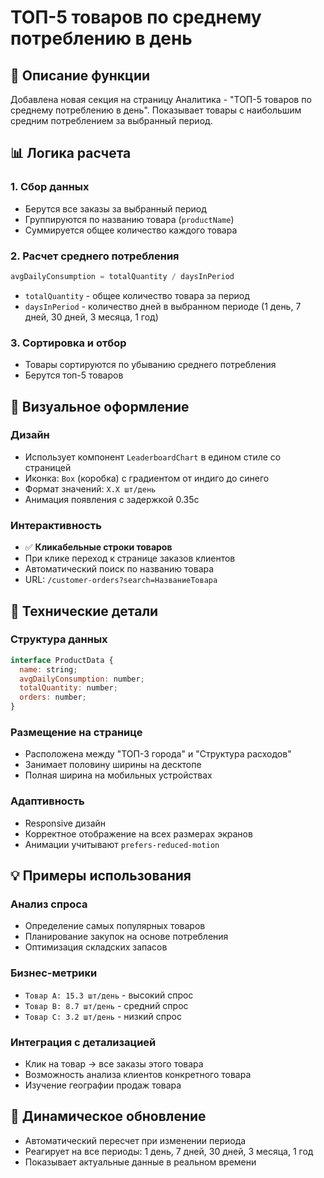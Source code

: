 # ТОП-5 товаров по среднему потреблению в день

## 🎯 Описание функции
Добавлена новая секция на страницу Аналитика - "ТОП-5 товаров по среднему потреблению в день". Показывает товары с наибольшим средним потреблением за выбранный период.

## 📊 Логика расчета

### 1. Сбор данных
- Берутся все заказы за выбранный период
- Группируются по названию товара (`productName`)
- Суммируется общее количество каждого товара

### 2. Расчет среднего потребления
```javascript
avgDailyConsumption = totalQuantity / daysInPeriod
```

- `totalQuantity` - общее количество товара за период
- `daysInPeriod` - количество дней в выбранном периоде (1 день, 7 дней, 30 дней, 3 месяца, 1 год)

### 3. Сортировка и отбор
- Товары сортируются по убыванию среднего потребления
- Берутся топ-5 товаров

## 🎨 Визуальное оформление

### Дизайн
- Использует компонент `LeaderboardChart` в едином стиле со страницей
- Иконка: `Box` (коробка) с градиентом от индиго до синего
- Формат значений: `X.X шт/день`
- Анимация появления с задержкой 0.35с

### Интерактивность
- ✅ **Кликабельные строки товаров**
- При клике переход к странице заказов клиентов
- Автоматический поиск по названию товара
- URL: `/customer-orders?search=НазваниеТовара`

## 🔧 Технические детали

### Структура данных
```javascript
interface ProductData {
  name: string;
  avgDailyConsumption: number;
  totalQuantity: number;
  orders: number;
}
```

### Размещение на странице
- Расположена между "ТОП-3 города" и "Структура расходов"
- Занимает половину ширины на десктопе
- Полная ширина на мобильных устройствах

### Адаптивность
- Responsive дизайн
- Корректное отображение на всех размерах экранов
- Анимации учитывают `prefers-reduced-motion`

## 💡 Примеры использования

### Анализ спроса
- Определение самых популярных товаров
- Планирование закупок на основе потребления
- Оптимизация складских запасов

### Бизнес-метрики
- `Товар A: 15.3 шт/день` - высокий спрос
- `Товар B: 8.7 шт/день` - средний спрос
- `Товар C: 3.2 шт/день` - низкий спрос

### Интеграция с детализацией
- Клик на товар → все заказы этого товара
- Возможность анализа клиентов конкретного товара
- Изучение географии продаж товара

## 🔄 Динамическое обновление
- Автоматический пересчет при изменении периода
- Реагирует на все периоды: 1 день, 7 дней, 30 дней, 3 месяца, 1 год
- Показывает актуальные данные в реальном времени 